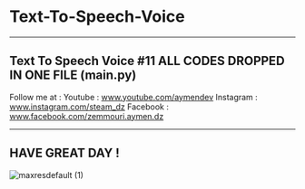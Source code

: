 # Text-To-Speech-Voice
----------------------------------------
Text To Speech Voice #11
ALL CODES DROPPED IN ONE FILE (main.py)
---------------------------------------

Follow me at :
Youtube : www.youtube.com/aymendev
Instagram : www.instagram.com/steam_dz
Facebook : www.facebook.com/zemmouri.aymen.dz

----------------------------------------
HAVE GREAT DAY !
----------------------------------------
![maxresdefault (1)](https://user-images.githubusercontent.com/68467119/126312328-aff2ebda-f16e-438c-87f8-6aa04e6ade17.jpg)
